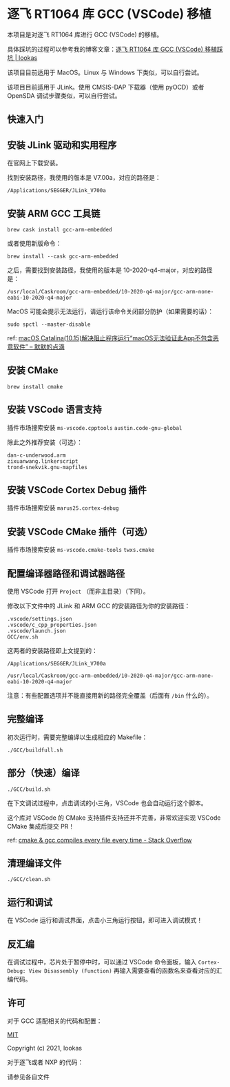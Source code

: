 # 逐飞 RT1064 库 GCC (VSCode) 移植

本项目是对逐飞 RT1064 库进行 GCC (VSCode) 的移植。

具体踩坑的过程可以参考我的博客文章：[逐飞 RT1064 库 GCC (VSCode) 移植踩坑 | lookas](https://18kas.com/%E9%80%90%E9%A3%9E%20RT1064%20%E5%BA%93%20GCC%20(VSCode)%20%E7%A7%BB%E6%A4%8D%E8%B8%A9%E5%9D%91/)

该项目目前适用于 MacOS。Linux 与 Windows 下类似，可以自行尝试。

该项目目前适用于 JLink。使用 CMSIS-DAP 下载器（使用 pyOCD）或者 OpenSDA 调试步骤类似，可以自行尝试。

## 快速入门

## 安装 JLink 驱动和实用程序

在官网上下载安装。

找到安装路径，我使用的版本是 V7.00a，对应的路径是：

`/Applications/SEGGER/JLink_V700a`

## 安装 ARM GCC 工具链

`brew cask install gcc-arm-embedded`

或者使用新版命令：

`brew install --cask gcc-arm-embedded`

之后，需要找到安装路径，我使用的版本是 10-2020-q4-major，对应的路径是：

`/usr/local/Caskroom/gcc-arm-embedded/10-2020-q4-major/gcc-arm-none-eabi-10-2020-q4-major`

MacOS 可能会提示无法运行，请运行该命令关闭部分防护（如果需要的话）：

`sudo spctl --master-disable`

ref: [macOS Catalina(10.15)解决阻止程序运行“macOS无法验证此App不包含恶意软件” – 默默的点滴](https://www.mobibrw.com/2019/20766)

## 安装 CMake

`brew install cmake`

## 安装 VSCode 语言支持

插件市场搜索安装 `ms-vscode.cpptools` `austin.code-gnu-global`

除此之外推荐安装（可选）：

```
dan-c-underwood.arm
zixuanwang.linkerscript
trond-snekvik.gnu-mapfiles
```

## 安装 VSCode Cortex Debug 插件

插件市场搜索安装 `marus25.cortex-debug`

## 安装 VSCode CMake 插件（可选）

插件市场搜索安装 `ms-vscode.cmake-tools` `twxs.cmake`

## 配置编译器路径和调试器路径

使用 VSCode 打开 `Project` （而非主目录）（下同）。

修改以下文件中的 JLink 和 ARM GCC 的安装路径为你的安装路径：

```
.vscode/settings.json
.vscode/c_cpp_properties.json
.vscode/launch.json
GCC/env.sh
```

这两者的安装路径即上文提到的：

`/Applications/SEGGER/JLink_V700a`

`/usr/local/Caskroom/gcc-arm-embedded/10-2020-q4-major/gcc-arm-none-eabi-10-2020-q4-major`

注意：有些配置选项并不能直接用新的路径完全覆盖（后面有 `/bin` 什么的）。

## 完整编译

初次运行时，需要完整编译以生成相应的 Makefile：

`./GCC/buildfull.sh`

## 部分（快速）编译

`./GCC/build.sh`

在下文调试过程中，点击调试的小三角，VSCode 也会自动运行这个脚本。

这个库对 VSCode 的 CMake 支持插件支持还并不完善，非常欢迎实现 VSCode CMake 集成后提交 PR！

ref: [cmake & gcc compiles every file every time - Stack Overflow](https://stackoverflow.com/questions/2085273/cmake-gcc-compiles-every-file-every-time/2233033)

## 清理编译文件

`./GCC/clean.sh`

## 运行和调试

在 VSCode 运行和调试界面，点击小三角运行按钮，即可进入调试模式！

## 反汇编

在调试过程中，芯片处于暂停中时，可以通过 VSCode 命令面板，输入 `Cortex-Debug: View Disassembly (Function)` 再输入需要查看的函数名来查看对应的汇编代码。

## 许可

对于 GCC 适配相关的代码和配置：

[MIT](http://opensource.org/licenses/MIT)

Copyright (c) 2021, lookas

对于逐飞或者 NXP 的代码：

请参见各自文件